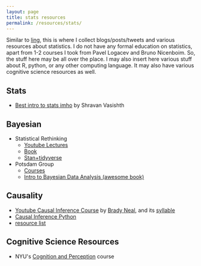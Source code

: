 ```yaml
---
layout: page
title: stats resources
permalink: /resources/stats/
---
```


Similar to [ling](/resources/ling/), this is where I collect blogs/posts/tweets and various resources about statistics. I do not have any formal education on statistics, apart from 1-2 courses I took from Pavel Logacev and Bruno Nicenboim. So, the stuff here may be all over the place. I may also insert here various stuff about R, python, or any other computing language. It may also have various cognitive science resources as well.


## Stats
- [Best intro to stats imho](https://vasishth.github.io/IntroductionStatistics/) by Shravan Vasishth

## Bayesian
- Statistical Rethinking
    - [Youtube Lectures](https://www.youtube.com/playlist?list=PLDcUM9US4XdMROZ57-OIRtIK0aOynbgZN)
    - [Book](https://www.crcpress.com/Statistical-Rethinking-A-Bayesian-Course-with-Examples-in-R-and-STAN/McElreath/p/book/9780367139919)
    - [Stan+tidyverse](https://vincentarelbundock.github.io/rethinking2/)
- Potsdam Group
    - [Courses](https://open.hpi.de/courses/bayesian-statistics2023)
    - [Intro to Bayesian Data Analysis (awesome book)](https://vasishth.github.io/bayescogsci/book/)


## Causality
- [Youtube Causal Inference Course](https://www.youtube.com/watch?v=CfzO4IEMVUk&list=PLoazKTcS0Rzb6bb9L508cyJ1z-U9iWkA0&index=3) by [Brady Neal](https://twitter.com/CasualBrady), and its [syllable](https://www.bradyneal.com/causal-inference-course)
- [Causal Inference Python](https://matheusfacure.github.io/python-causality-handbook/landing-page.html)
- [resource list](https://github.com/msuzen/looper/blob/master/looper.md)


## Cognitive Science Resources
- NYU's [Cognition and Perception](https://cims.nyu.edu/~brenden/courses/labincp/intro.html) course
